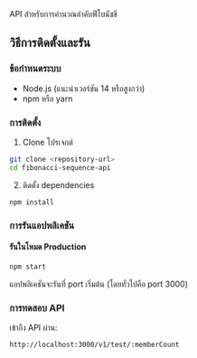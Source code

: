 

API สำหรับการคำนวณลำดับฟีโบนัชชี

## วิธีการติดตั้งและรัน

### ข้อกำหนดระบบ
- Node.js (แนะนำเวอร์ชัน 14 หรือสูงกว่า)
- npm หรือ yarn

### การติดตั้ง

1. Clone โปรเจกต์
```bash
git clone <repository-url>
cd fibonacci-sequence-api
```

2. ติดตั้ง dependencies
```bash
npm install
```

### การรันแอปพลิเคชัน

#### รันในโหมด Production
```bash
npm start
```

แอปพลิเคชันจะรันที่ port เริ่มต้น (โดยทั่วไปคือ port 3000)

### การทดสอบ API

เข้าถึง API ผ่าน:
```
http://localhost:3000/v1/test/:memberCount
```


